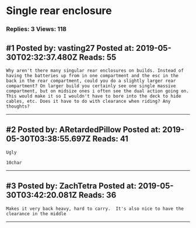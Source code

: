 # Single rear enclosure

### Replies: 3 Views: 118

## \#1 Posted by: vasting27 Posted at: 2019-05-30T02:32:37.480Z Reads: 55

```
Why aren't there many singular rear enclosures on builds. Instead of having the batteries up from in one compartment and the esc in the back in the rear compartment, could you do a slightly larger rear compartment? On larger build you certainly see one single massive compartment, but on midsize ones i often see the dual action going on. This would make it so I wouldn't have to bore into the deck to hide cables, etc. Does it have to do with clearance when riding? Any thoughts?
```

---
## \#2 Posted by: ARetardedPillow Posted at: 2019-05-30T03:38:55.697Z Reads: 41

```
Ugly

10char
```

---
## \#3 Posted by: ZachTetra Posted at: 2019-05-30T03:42:20.081Z Reads: 36

```
Makes it very back heavy, hard to carry.  It's also nice to have the clearance in the middle
```

---
